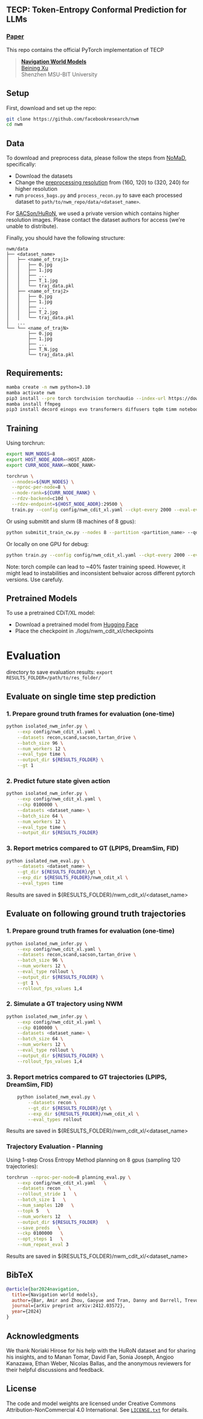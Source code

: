 ## TECP: Token-Entropy Conformal Prediction for LLMs

### [Paper](https://arxiv.org/abs/2509.00461)

This repo contains the official PyTorch implementation of TECP

> [**Navigation World Models**](https://www.amirbar.net/nwm)<br>
> [Beining Xu](https://www.amirbar.net)
> <br>Shenzhen MSU-BIT University<br>

## Setup
First, download and set up the repo:

```bash
git clone https://github.com/facebookresearch/nwm
cd nwm
```

## Data
To download and preprocess data, please follow the steps from [NoMaD](https://github.com/robodhruv/visualnav-transformer?tab=readme-ov-file#data-wrangling), specifically:
- Download the datasets
- Change the [preprocessing resolution](https://github.com/robodhruv/visualnav-transformer/blob/main/train/vint_train/data/data_utils.py#L13) from (160, 120) to (320, 240) for higher resolution 
- run `process_bags.py` and `process_recon.py` to save each processed dataset to `path/to/nwm_repo/data/<dataset_name>`.

For [SACSon/HuRoN](https://sites.google.com/view/sacson-review/huron-dataset), we used a private version which contains higher resolution images. Please contact the dataset authors for access (we're unable to distribute).

Finally, you should have the following structure:

```
nwm/data
├── <dataset_name>
│   ├── <name_of_traj1>
│   │   ├── 0.jpg
│   │   ├── 1.jpg
│   │   ├── ...
│   │   ├── T_1.jpg
│   │   └── traj_data.pkl
│   ├── <name_of_traj2>
│   │   ├── 0.jpg
│   │   ├── 1.jpg
│   │   ├── ...
│   │   ├── T_2.jpg
│   │   └── traj_data.pkl
│   ...
└── └── <name_of_trajN>
    	├── 0.jpg
    	├── 1.jpg
    	├── ...
        ├── T_N.jpg
        └── traj_data.pkl
```  


## Requirements:
```bash
mamba create -n nwm python=3.10
mamba activate nwm
pip3 install --pre torch torchvision torchaudio --index-url https://download.pytorch.org/whl/nightly/cu126
mamba install ffmpeg
pip3 install decord einops evo transformers diffusers tqdm timm notebook dreamsim torcheval lpips ipywidgets
```

## Training

Using torchrun:
```bash
export NUM_NODES=8
export HOST_NODE_ADDR=<HOST_ADDR>
export CURR_NODE_RANK=<NODE_RANK>

torchrun \
  --nnodes=${NUM_NODES} \
  --nproc-per-node=8 \
  --node-rank=${CURR_NODE_RANK} \
  --rdzv-backend=c10d \
  --rdzv-endpoint=${HOST_NODE_ADDR}:29500 \
  train.py --config config/nwm_cdit_xl.yaml --ckpt-every 2000 --eval-every 10000 --bfloat16 1 --epochs 300 --torch-compile 0
```

Or using submitit and slurm (8 machines of 8 gpus):
```bash
python submitit_train_cw.py --nodes 8 --partition <partition_name> --qos <qos> --config config/nwm_cdit_xl.yaml --ckpt-every 2000 --eval-every 10000 --bfloat16 1 --epochs 300  --torch-compile 0
```

Or locally on one GPU for debug:
```bash
python train.py --config config/nwm_cdit_xl.yaml --ckpt-every 2000 --eval-every 10000 --bfloat16 1 --epochs 300  --torch-compile 0
```

Note: torch compile can lead to ~40%  faster training speed. However, it might lead to instabilities and inconsistent behvaior across different pytorch versions. Use carefuly.

## Pretrained Models
To use a pretrained CDiT/XL model:
- Download a pretrained model from [Hugging Face](https://huggingface.co/facebook/nwm)
- Place the checkpoint in ./logs/nwm_cdit_xl/checkpoints

# Evaluation

directory to save evaluation results:
`export RESULTS_FOLDER=/path/to/res_folder/`

## Evaluate on single time step prediction 

### 1. Prepare ground truth frames for evaluation (one-time)

```bash
python isolated_nwm_infer.py \
    --exp config/nwm_cdit_xl.yaml \
    --datasets recon,scand,sacson,tartan_drive \
    --batch_size 96 \
    --num_workers 12 \
    --eval_type time \
    --output_dir ${RESULTS_FOLDER} \
    --gt 1
```
### 2. Predict future state given action

```bash    
python isolated_nwm_infer.py \
    --exp config/nwm_cdit_xl.yaml \
    --ckp 0100000 \
    --datasets <dataset_name> \
    --batch_size 64 \
    --num_workers 12 \
    --eval_type time \
    --output_dir ${RESULTS_FOLDER}
```
### 3. Report metrics compared to GT (LPIPS, DreamSim, FID)

```bash    
python isolated_nwm_eval.py \
    --datasets <dataset_name> \
    --gt_dir ${RESULTS_FOLDER}/gt \
    --exp_dir ${RESULTS_FOLDER}/nwm_cdit_xl \
    --eval_types time
```
Results are saved in ${RESULTS_FOLDER}/nwm_cdit_xl/<dataset_name>

## Evaluate on following ground truth trajectories

### 1. Prepare ground truth frames for evaluation (one-time)

```bash
python isolated_nwm_infer.py \
    --exp config/nwm_cdit_xl.yaml \
    --datasets recon,scand,sacson,tartan_drive \
    --batch_size 96 \
    --num_workers 12 \
    --eval_type rollout \
    --output_dir ${RESULTS_FOLDER} \
    --gt 1 \
    --rollout_fps_values 1,4
```
### 2. Simulate a GT trajectory using NWM
```bash
python isolated_nwm_infer.py \
    --exp config/nwm_cdit_xl.yaml \
    --ckp 0100000 \
    --datasets <dataset_name> \
    --batch_size 64 \
    --num_workers 12 \
    --eval_type rollout \
    --output_dir ${RESULTS_FOLDER} \
    --rollout_fps_values 1,4
```

### 3. Report metrics compared to GT trajectories (LPIPS, DreamSim, FID)
```bash
    python isolated_nwm_eval.py \
        --datasets recon \
        --gt_dir ${RESULTS_FOLDER}/gt \
        --exp_dir ${RESULTS_FOLDER}/nwm_cdit_xl \
        --eval_types rollout
```
Results are saved in ${RESULTS_FOLDER}/nwm_cdit_xl/<dataset_name>

### Trajectory Evaluation - Planning

Using 1-step Cross Entropy Method planning on 8 gpus (sampling 120 trajectories):
```bash
torchrun --nproc-per-node=8 planning_eval.py \
    --exp config/nwm_cdit_xl.yaml   \
    --datasets recon   \
    --rollout_stride 1   \
    --batch_size 1   \
    --num_samples 120   \
    --topk 5   \
    --num_workers 12   \
    --output_dir ${RESULTS_FOLDER}   \
    --save_preds   \
    --ckp 0100000   \
    --opt_steps 1   \
    --num_repeat_eval 3
```
Results are saved in ${RESULTS_FOLDER}/nwm_cdit_xl/<dataset_name>

## BibTeX

```bibtex
@article{bar2024navigation,
  title={Navigation world models},
  author={Bar, Amir and Zhou, Gaoyue and Tran, Danny and Darrell, Trevor and LeCun, Yann},
  journal={arXiv preprint arXiv:2412.03572},
  year={2024}
}
```

## Acknowledgments
We thank Noriaki Hirose for his help with the HuRoN dataset and for sharing his insights, and to Manan Tomar, David Fan, Sonia Joseph, Angjoo Kanazawa, Ethan Weber, Nicolas Ballas, and the anonymous reviewers for their helpful discussions and feedback.

## License
The code and model weights are licensed under Creative Commons Attribution-NonCommercial 4.0 International. See [`LICENSE.txt`](LICENSE.txt) for details.
